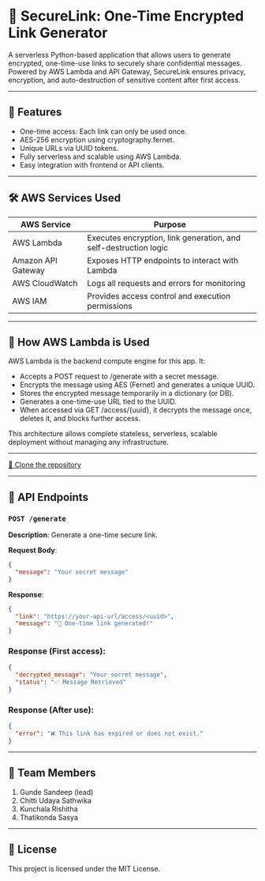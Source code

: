 
# 🔐 SecureLink: One-Time Encrypted Link Generator

A serverless Python-based application that allows users to generate encrypted, one-time-use links to securely share confidential messages. Powered by AWS Lambda and API Gateway, SecureLink ensures privacy, encryption, and auto-destruction of sensitive content after first access.

---

## 🚀 Features

- One-time access: Each link can only be used once.
- AES-256 encryption using cryptography.fernet.
- Unique URLs via UUID tokens.
- Fully serverless and scalable using AWS Lambda.
- Easy integration with frontend or API clients.

---

## 🛠 AWS Services Used

| AWS Service        | Purpose                                      |
|--------------------|----------------------------------------------|
| AWS Lambda         | Executes encryption, link generation, and self-destruction logic |
| Amazon API Gateway | Exposes HTTP endpoints to interact with Lambda |
| AWS CloudWatch     | Logs all requests and errors for monitoring   |
| AWS IAM            | Provides access control and execution permissions |

---

## 🧠 How AWS Lambda is Used

AWS Lambda is the backend compute engine for this app. It:
- Accepts a POST request to /generate with a secret message.
- Encrypts the message using AES (Fernet) and generates a unique UUID.
- Stores the encrypted message temporarily in a dictionary (or DB).
- Generates a one-time-use URL tied to the UUID.
- When accessed via GET /access/{uuid}, it decrypts the message once, deletes it, and blocks further access.

This architecture allows complete stateless, serverless, scalable deployment without managing any infrastructure.

---

[🔗 Clone the repository](https://github.com/GUNDESANDEEP/AWS-Lambda-inOne-Time-Encrypted-Link-Generator/tree/main)

---

## 📌 API Endpoints

### `POST /generate`  
**Description**: Generate a one-time secure link.

**Request Body**:
```json
{
  "message": "Your secret message"
}
```

**Response**:
```json
{
  "link": "https://your-api-url/access/<uuid>",
  "message": "🔗 One-time link generated!"
}
```

### Response (First access):
```json
{
  "decrypted_message": "Your secret message",
  "status": "✅ Message Retrieved"
}
```

### Response (After use):
```json
{
  "error": "❌ This link has expired or does not exist."
}
```

---

## 👥 Team Members

1. Gunde Sandeep (lead)  
2. Chitti Udaya Sathwika  
3. Kunchala Rishitha  
4. Thatikonda Sasya

---

## 📝 License  
This project is licensed under the MIT License.

